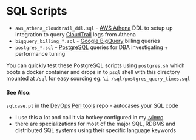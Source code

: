 SQL Scripts
===========

- `aws_athena_cloudtrail_ddl.sql` - [AWS Athena](https://aws.amazon.com/athena/) DDL to setup up integration to query [CloudTrail](https://aws.amazon.com/cloudtrail/) logs from Athena
- `bigquery_billing_*.sql` - [Google BigQuery](https://cloud.google.com/bigquery) billing queries
- `postgres_*.sql` - [PostgreSQL](https://www.postgresql.org/) queries for DBA investigating + performance tuning

You can quickly test these PostgreSQL scripts using `postgres.sh` which boots a docker container and drops in to `psql` shell with this directory mounted at `/sql` for easy sourcing eg. `\i /sql/postgres_query_times.sql`

#### See Also:

`sqlcase.pl` in the [DevOps Perl tools](https://github.com/harisekhon/devops-perl-tools) repo - autocases your SQL code
  - I use this a lot and call it via hotkey configured in my [.vimrc](https://github.com/HariSekhon/DevOps-Bash-tools/blob/master/.vimrc)
  - there are specializations for most of the major SQL, RDBMS and distributed SQL systems using their specific language keywords
